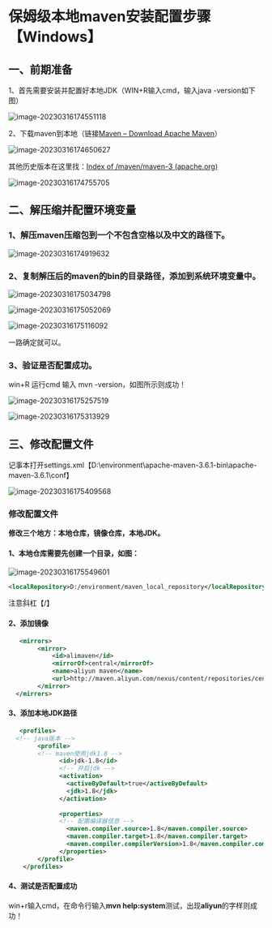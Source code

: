 # 保姆级本地maven安装配置步骤【Windows】

## 一、前期准备

1、首先需要安装并配置好本地JDK（WIN+R输入cmd，输入java -version如下图）

![image-20230316174551118](https://raw.githubusercontent.com/SAH01/wordpress-img/master/imgs/image-20230316174551118.png)

2、下载maven到本地（链接[Maven – Download Apache Maven](https://maven.apache.org/download.cgi)）

![image-20230316174650627](https://raw.githubusercontent.com/SAH01/wordpress-img/master/imgs/image-20230316174650627.png)

其他历史版本在这里找：[Index of /maven/maven-3 (apache.org)](https://dlcdn.apache.org/maven/maven-3/)

![image-20230316174755705](https://raw.githubusercontent.com/SAH01/wordpress-img/master/imgs/image-20230316174755705.png)

## 二、解压缩并配置环境变量

### 1、解压maven压缩包到一个**不包含空格以及中文的路径下**。

![image-20230316174919632](https://raw.githubusercontent.com/SAH01/wordpress-img/master/imgs/image-20230316174919632.png)

### 2、复制解压后的**maven的bin的目录**路径，添加到系统环境变量中。

![image-20230316175034798](https://raw.githubusercontent.com/SAH01/wordpress-img/master/imgs/image-20230316175034798.png)

![image-20230316175052069](https://raw.githubusercontent.com/SAH01/wordpress-img/master/imgs/image-20230316175052069.png)

![image-20230316175116092](https://raw.githubusercontent.com/SAH01/wordpress-img/master/imgs/image-20230316175116092.png)

一路确定就可以。

### 3、验证是否配置成功。

win+R 运行cmd 输入 mvn -version，如图所示则成功！

![image-20230316175257519](https://raw.githubusercontent.com/SAH01/wordpress-img/master/imgs/image-20230316175257519.png)

![image-20230316175313929](https://raw.githubusercontent.com/SAH01/wordpress-img/master/imgs/image-20230316175313929.png)

## 三、修改配置文件

记事本打开settings.xml【D:\environment\apache-maven-3.6.1-bin\apache-maven-3.6.1\conf】

![image-20230316175409568](https://raw.githubusercontent.com/SAH01/wordpress-img/master/imgs/image-20230316175409568.png)

### 修改配置文件

**修改三个地方：本地仓库，镜像仓库，本地JDK。**

#### 1、本地仓库需要先创建一个目录，如图：

![image-20230316175549601](https://raw.githubusercontent.com/SAH01/wordpress-img/master/imgs/image-20230316175549601.png)

```xml
<localRepository>D:/environment/maven_local_repository</localRepository>
```

注意斜杠【/】

#### 2、添加镜像

```xml
   <mirrors>
		<mirror>
            <id>alimaven</id>
            <mirrorOf>central</mirrorOf>
            <name>aliyun maven</name>
            <url>http://maven.aliyun.com/nexus/content/repositories/central/</url>
        </mirror>
  </mirrors>
```

#### 3、添加本地JDK路径

```xml
   <profiles>
  <!-- java版本 --> 
		<profile>
		<!-- maven使用jdk1.8 --> 
			  <id>jdk-1.8</id>
			  <!-- 开启jdk --> 
			  <activation>
				<activeByDefault>true</activeByDefault>
				<jdk>1.8</jdk>
			  </activation>
			
			  <properties>
			  <!-- 配置编译器信息 -->
				<maven.compiler.source>1.8</maven.compiler.source>
				<maven.compiler.target>1.8</maven.compiler.target>
				<maven.compiler.compilerVersion>1.8</maven.compiler.compilerVersion>
			  </properties>
		</profile>
	</profiles>
```

#### 4、测试是否配置成功

win+r输入cmd，在命令行输入**mvn help:system**测试，出现**aliyun**的字样则成功！



